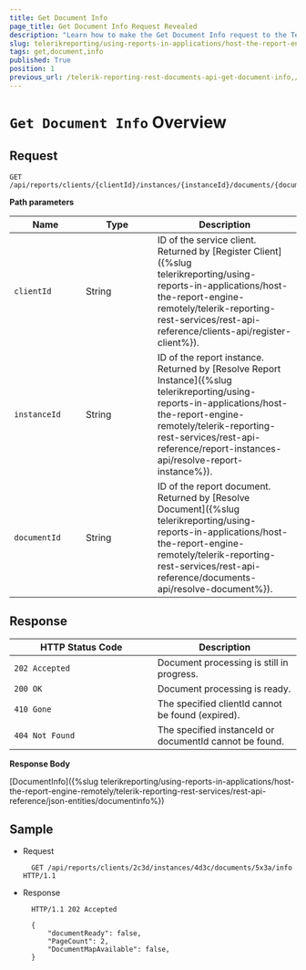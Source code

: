 ```yaml
---
title: Get Document Info
page_title: Get Document Info Request Revealed
description: "Learn how to make the Get Document Info request to the Telerik Reporting REST Service and what response to expect."
slug: telerikreporting/using-reports-in-applications/host-the-report-engine-remotely/telerik-reporting-rest-services/rest-api-reference/documents-api/get-document-info
tags: get,document,info
published: True
position: 1
previous_url: /telerik-reporting-rest-documents-api-get-document-info,/embedding-reports/host-the-report-engine-remotely/telerik-reporting-rest-services/rest-api-reference/documents-api/get-document-info
---
```


<style>
table th:first-of-type {
	width: 25%;
}
table th:nth-of-type(2) {
	width: 25%;
}
table th:nth-of-type(3) {
	width: 50%;
}
</style>

# `Get Document Info` Overview

## Request

	GET /api/reports/clients/{clientId}/instances/{instanceId}/documents/{documentId}/info

__Path parameters__

| Name | Type | Description |
| ------ | ------ | ------ |
|`clientId`|String|ID of the service client. Returned by [Register Client]({%slug telerikreporting/using-reports-in-applications/host-the-report-engine-remotely/telerik-reporting-rest-services/rest-api-reference/clients-api/register-client%}).|
|`instanceId`|String|ID of the report instance. Returned by [Resolve Report Instance]({%slug telerikreporting/using-reports-in-applications/host-the-report-engine-remotely/telerik-reporting-rest-services/rest-api-reference/report-instances-api/resolve-report-instance%}).|
|`documentId`|String|ID of the report document. Returned by [Resolve Document]({%slug telerikreporting/using-reports-in-applications/host-the-report-engine-remotely/telerik-reporting-rest-services/rest-api-reference/documents-api/resolve-document%}).|

## Response

| HTTP Status Code | Description |
| ------ | ------ |
|`202 Accepted`|Document processing is still in progress.|
|`200 OK`|Document processing is ready.|
|`410 Gone`|The specified clientId cannot be found (expired).|
|`404 Not Found`|The specified instanceId or documentId cannot be found.|

__Response Body__

[DocumentInfo]({%slug telerikreporting/using-reports-in-applications/host-the-report-engine-remotely/telerik-reporting-rest-services/rest-api-reference/json-entities/documentinfo%})

## Sample

* Request

		GET /api/reports/clients/2c3d/instances/4d3c/documents/5x3a/info HTTP/1.1

* Response

		HTTP/1.1 202 Accepted

		{
			"documentReady": false,
			"PageCount": 2,
			"DocumentMapAvailable": false,
		}
